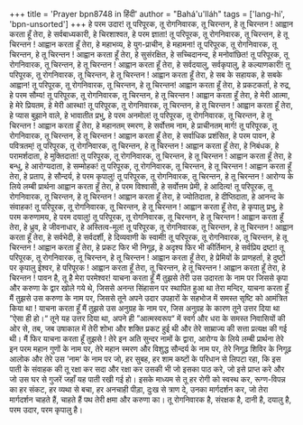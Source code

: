 +++
title = 'Prayer bpn8748 in हिंदी'
author = "Bahá'u'lláh"
tags = ['lang-hi', 'bpn-unsorted']
+++
हे परम उदार! तू परिपूरक, तू रोगनिवारक, तू चिरन्तन, हे तू चिरन्तन !
आह्वान करता हूँ तेरा, हे सर्वबाध्यकारी, हे चिरशाश्वत, हे परम ज्ञाता! तू परिपूरक, तू रोगनिवारक, तू चिरन्तन, हे तू चिरन्तन !
आह्वान करता हूँ तेरा, हे महाभव्य, हे युग-प्राचीन, हे महामना! तू परिपूरक, तू रोगनिवारक, तू चिरन्तन, हे तू चिरन्तन !
आह्वान करता हूँ तेरा, हे सुसंरक्षित, हे सच्चिदानन्द, हे मनोवांछित! तू परिपूरक, तू रोगनिवारक, तू चिरन्तन, हे तू चिरन्तन !
आह्वान करता हूँ तेरा, हे सर्वदयालु, सर्वकृपालु, हे कल्याणकारी! तू परिपूरक, तू रोगनिवारक, तू चिरन्तन, हे तू चिरन्तन !
आह्वान करता हूँ तेरा, हे सब के सहायक, हे सबके आह्वान! तू परिपूरक, तू रोगनिवारक, तू चिरन्तन, हे तू चिरन्तन!
आह्वान करता हूँ तेरा, हे प्रकटकर्ता, हे रुद्र, हे परम सौम्य! तू परिपूरक, तू रोगनिवारक, तू चिरन्तन, हे तू चिरन्तन !
आह्वान करता हूँ तेरा, हे मेरी आत्मा, हे मेरे प्रियतम, हे मेरी आस्था! तू परिपूरक, तू रोगनिवारक, तू चिरन्तन, हे तू चिरन्तन !
आह्वान करता हूँ तेरा, हे प्यास बुझाने वाले, हे भावातीत प्रभु, हे परम अनमोल! तू परिपूरक, तू रोगनिवारक, तू चिरन्तन, हे तू चिरन्तन !
आह्वान करता हूँ तेरा, हे महानतम् स्मरण, हे सर्वोत्तम नाम, हे प्राचीनतम् मार्ग! तू परिपूरक, तू रोगनिवारक, तू चिरन्तन, हे तू चिरन्तन !
आह्वान करता हूँ तेरा, हे सर्वाधिक प्रशंसित, हे परम पावन, हे पवित्रतम्! तू परिपूरक, तू रोगनिवारक, तू चिरन्तन, हे तू चिरन्तन !
आह्वान करता हूँ तेरा, हे निबंधक, हे परामर्शदाता, हे मुक्तिदाता! तू परिपूरक, तू रोगनिवारक, तू चिरन्तन, हे तू चिरन्तन !
आह्वान करता हूँ तेरा, हे बन्धु, हे आरोग्यदाता, हे सम्मोहक! तू परिपूरक, तू रोगनिवारक, तू चिरन्तन, हे तू चिरन्तन !
आह्वान करता हूँ तेरा, हे प्रताप, हे सौन्दर्य, हे परम कृपालु! तू परिपूरक, तू रोगनिवारक, तू चिरन्तन, हे तू चिरन्तन !
 आरोग्य के लिये लम्बी प्रार्थना आह्वान करता हूँ तेरा, हे परम विश्वासी,
हे सर्वोत्तम प्रेमी, हे आदित्य! तू परिपूरक, तू रोगनिवारक, तू चिरन्तन, हे तू चिरन्तन !
आह्वान करता हूँ तेरा, हे ज्योतिदाता, हे दीप्तिदाता, हे आनन्द के संवाहक! तू परिपूरक, तू रोगनिवारक, तू चिरन्तन, हे तू चिरन्तन !
आह्वान करता हूँ तेरा, हे कृपालु प्रभु, हे परम करुणामय, हे परम दयालु! तू परिपूरक, तू रोगनिवारक, तू चिरन्तन, हे तू चिरन्तन !
आह्वान करता	हूँ तेरा, हे ध्रुव, हे जीवनाधार,
हे अस्तित्व-मूल! तू परिपूरक, तू रोगनिवारक,
तू चिरन्तन, हे तू चिरन्तन !	
आह्वान करता हूँ तेरा, हे सर्वभेदी, हे सर्वदर्शी, हे दिव्यवाणी के स्वामी! तू परिपूरक, तू रोगनिवारक, तू चिरन्तन, हे तू चिरन्तन !
आह्वान करता हूँ तेरा, हे प्रकट फिर भी निगूढ़, हे अदृश्य फिर भी कीर्तिमान, हे सर्वप्रिय द्रष्टा! तू परिपूरक, तू रोगनिवारक, तू चिरन्तन, हे तू चिरन्तन !
आह्वान करता हूँ तेरा, हे प्रेमियों के प्राणहर्ता,
हे दुष्टों पर कृपालु ईश्वर, हे परिपूरक !
आह्वान करता हूँ तेरा, तू चिरन्तन, हे तू चिरन्तन ! आह्वान करता हूँ तेरा, हे चिरन्तन !
पावन है, तू है मेरा परमेश्वर! याचना करता हूँ मैं तुझसे तेरी उस उदारता के नाम पर जिससे कृपा और करुणा के द्वार खोले गये थे, जिससे अनन्त सिंहासन पर स्थापित हुआ था तेरा मन्दिर,
याचना करता हूँ मैं तुझसे उस करुणा के नाम पर, जिससे तूने अपने उदार उपहारों के सहभोज में समस्त सृष्टि को आमंत्रित किया था !
याचना करता हूँ मैं तुझसे उस अनुग्रह के नाम पर, जिस अनुग्रह के कारण तूने उत्तर दिया था ”ऐसा ही हो।“ तूने यह उत्तर दिया था, अपने ही ”आत्मस्वरूप“ में स्वर्ग और धरा के समस्त निवासियों की ओर से, तब, जब उषाकाल में तेरी शोभा और शक्ति प्रकट हुई थी और तेरे साम्राज्य की सत्ता प्रत्यक्ष की गई थी।
मैं फिर याचना करता हूँ तुझसे ! तेरे इन अति सुन्दर नामों के द्वारा,
आरोग्य के लिये लम्बी प्रार्थना तेरे इन परम महान गुणों के नाम पर,
तेरे महान स्मरण और विशुद्ध सौन्दर्य के नाम पर, तेरे निगूढ़ शिविर के निगूढ़ आलोक और
तेरे उस ’नाम‘ के नाम पर जो, हर सुबह, हर शाम कष्टों के परिधान से लिपटा रहा,
कि इस पाती के संवाहक की तू रक्षा कर सदा और रक्षा कर उसकी भी जो इसका पाठ करे,
जो इसे प्राप्त करे और जो उस घर से गुजरें जहाँ यह पाती रखी गई हो।
इसके माध्यम से तू हर रोगी को स्वस्थ कर, रूग्ण-विपन्न का हर संकट, हर व्यथा से बचा, हर अनचाही पीड़ा, दुःख से त्राण दे,
उनका मार्गदर्शन कर, जो तेरा मार्गदर्शन चाहते हैं, चाहते हैं पथ तेरी क्षमा और करुणा का।
तू रोगनिवारक है, संरक्षक है, दानी है, दयालु है, परम उदार, परम कृपालु है।
